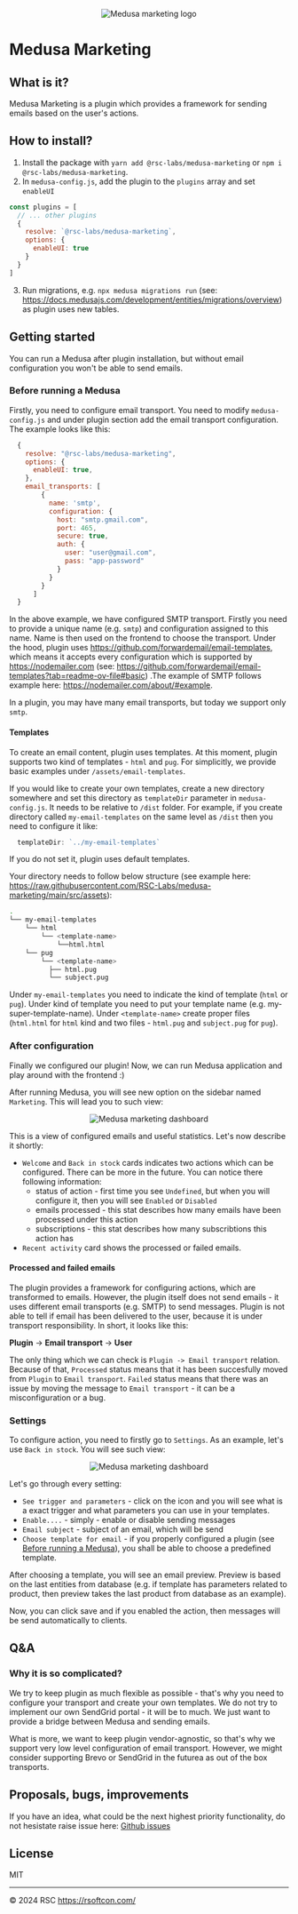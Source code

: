 <p align="center">
  <picture>
    <img alt="Medusa marketing logo" src="https://raw.githubusercontent.com/RSC-Labs/medusa-marketing/main/docs/medusa-marketing-logo.png">
  </picture>
</p>

# Medusa Marketing

## What is it?

Medusa Marketing is a plugin which provides a framework for sending emails based on the user's actions.

## How to install?

1. Install the package with `yarn add @rsc-labs/medusa-marketing` or `npm i @rsc-labs/medusa-marketing`.
2. In `medusa-config.js`, add the plugin to the `plugins` array and set `enableUI`

```js
const plugins = [
  // ... other plugins
  {
    resolve: `@rsc-labs/medusa-marketing`,
    options: {
      enableUI: true
    }
  }
]
```

3. Run migrations, e.g. `npx medusa migrations run` (see: https://docs.medusajs.com/development/entities/migrations/overview) as plugin uses new tables.

## Getting started

You can run a Medusa after plugin installation, but without email configuration you won't be able to send emails. 

### Before running a Medusa

Firstly, you need to configure email transport. You need to modify `medusa-config.js` and under plugin section add the email transport configuration. The example looks like this:

```js
  {
    resolve: "@rsc-labs/medusa-marketing",
    options: {
      enableUI: true,
    },
    email_transports: [
        {
          name: 'smtp',
          configuration: {
            host: "smtp.gmail.com",
            port: 465,
            secure: true,
            auth: {
              user: "user@gmail.com",
              pass: "app-password"
            }
          }
        }
      ]
  }
```

In the above example, we have configured SMTP transport. Firstly you need to provide a unique name (e.g. `smtp`) and configuration assigned to this name. Name is then used on the frontend to choose the transport. Under the hood, plugin uses https://github.com/forwardemail/email-templates, which means it accepts every configuration which is supported by https://nodemailer.com (see: https://github.com/forwardemail/email-templates?tab=readme-ov-file#basic) .The example of SMTP follows example here: https://nodemailer.com/about/#example.

In a plugin, you may have many email transports, but today we support only `smtp`.

#### Templates

To create an email content, plugin uses templates. At this moment, plugin supports two kind of templates - `html` and `pug`. For simplicitly, we provide basic examples under `/assets/email-templates`.

If you would like to create your own templates, create a new directory somewhere and set this directory as `templateDir` parameter in `medusa-config.js`. It needs to be relative to `/dist` folder. For example, if you create directory called `my-email-templates` on the same level as `/dist` then you need to configure it like:
```js
  templateDir: `../my-email-templates`
```

If you do not set it, plugin uses default templates.

Your directory needs to follow below structure (see example here: https://raw.githubusercontent.com/RSC-Labs/medusa-marketing/main/src/assets):

```sh
.
└── my-email-templates
    └── html
        └── <template-name>
            └──html.html
    └── pug
        └── <template-name>
          ├── html.pug
          └── subject.pug
```

Under `my-email-templates` you need to indicate the kind of template (`html` or `pug`). Under kind of template you need to put your template name (e.g. my-super-template-name). Under `<template-name>` create proper files (`html.html` for `html` kind and two files - `html.pug` and `subject.pug` for `pug`).


### After configuration

Finally we configured our plugin! Now, we can run Medusa application and play around with the frontend :)

After running Medusa, you will see new option on the sidebar named `Marketing`. This will lead you to such view:

<p align="center">
  <picture>
    <img alt="Medusa marketing dashboard" src="https://raw.githubusercontent.com/RSC-Labs/medusa-marketing/main/docs/medusa-marketing-1.png">
  </picture>
</p>


This is a view of configured emails and useful statistics. Let's now describe it shortly:
- `Welcome` and `Back in stock` cards indicates two actions which can be configured. There can be more in the future. You can notice there following information:
  - status of action - first time you see `Undefined`, but when you will configure it, then you will see `Enabled` or `Disabled`
  - emails processed - this stat describes how many emails have been processed under this action
  - subscriptions - this stat describes how many subscribtions this action has
- `Recent activity` card shows the processed or failed emails.

#### Processed and failed emails

The plugin provides a framework for configuring actions, which are transformed to emails. However, the plugin itself does not send emails - it uses different email transports (e.g. SMTP) to send messages. Plugin is not able to tell if email has been delivered to the user, because it is under transport responsibility. In short, it looks like this:

**Plugin** -> **Email transport** -> **User**

The only thing which we can check is `Plugin -> Email transport` relation. Because of that, `Processed` status means that it has been succesfully moved from `Plugin` to `Email transport`. `Failed` status means that there was an issue by moving the message to `Email transport` - it can be a misconfiguration or a bug.


### Settings

To configure action, you need to firstly go to `Settings`. As an example, let's use `Back in stock`. You will see such view:

<p align="center">
  <picture>
    <img alt="Medusa marketing dashboard" src="https://raw.githubusercontent.com/RSC-Labs/medusa-marketing/main/docs/medusa-marketing-3.png">
  </picture>
</p>

Let's go through every setting:
- `See trigger and parameters` - click on the icon and you will see what is a exact trigger and what parameters you can use in your templates.
- `Enable....` - simply - enable or disable sending messages
- `Email subject` - subject of an email, which will be send
- `Choose template for email` - if you properly configured a plugin (see [Before running a Medusa](#before-running-a-medusa)), you shall be able to choose a predefined template.

After choosing a template, you will see an email preview. Preview is based on the last entities from database (e.g. if template has parameters related to product, then preview takes the last product from database as an example).

Now, you can click save and if you enabled the action, then messages will be send automatically to clients.

## Q&A

### Why it is so complicated?

We try to keep plugin as much flexible as possible - that's why you need to configure your transport and create your own templates. We do not try to implement our own SendGrid portal - it will be to much. We just want to provide a bridge between Medusa and sending emails. 

What is more, we want to keep plugin vendor-agnostic, so that's why we support very low level configuration of email transport. However, we might consider supporting Brevo or SendGrid in the futurea as out of the box transports.


## Proposals, bugs, improvements

If you have an idea, what could be the next highest priority functionality, do not hesistate raise issue here: [Github issues](https://github.com/RSC-Labs/medusa-marketing/issues)

## License

MIT

---

© 2024 RSC https://rsoftcon.com/